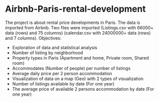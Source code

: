 # Airbnb-Paris-rental-development
The project is about rental price developments in Paris. The data is imported from Airbnb. Two files were imported (Listings.csv with 66000+ data (rows) and 75 columns) (calendar.csv with 24000000+ data (rows) and 7 columns). Objectives:

- Exploration of data and statistical analysis
- Number of listing by neighborhood
- Property types in Paris (Apartment and home, Private room, Shared room)
- Accommodates (Number of people) per number of listings
- Average daily price per 2 person accommodation
- Visualization of data on a map (Geo) with 2 types of visualization
- Number of listings available by date (For one year)
- The average price of available 2 persons accommodation by date (For one year)
